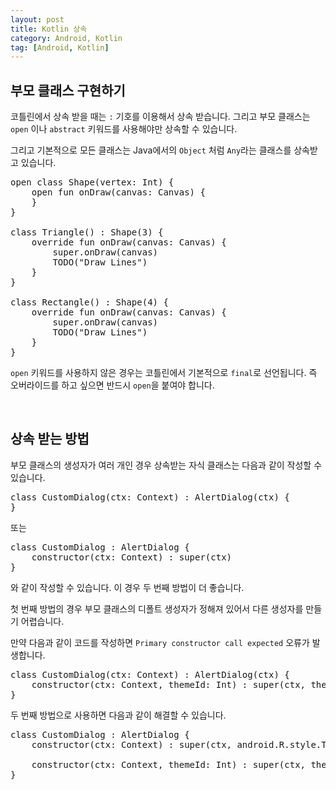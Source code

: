 ```yaml
---
layout: post
title: Kotlin 상속
category: Android, Kotlin
tag: [Android, Kotlin]
---
```


## 부모 클래스 구현하기

코틀린에서 상속 받을 때는 `:` 기호를 이용해서 상속 받습니다. 그리고 부모 클래스는 `open` 이나 `abstract` 키워드를 사용해야만 상속할 수 있습니다.

그리고 기본적으로 모든 클래스는 Java에서의 `Object` 처럼 `Any`라는 클래스를 상속받고 있습니다.

<pre class="prettyprint">
open class Shape(vertex: Int) {
    open fun onDraw(canvas: Canvas) {
    }
}

class Triangle() : Shape(3) {
    override fun onDraw(canvas: Canvas) {
        super.onDraw(canvas)
        TODO("Draw Lines")
    }
}

class Rectangle() : Shape(4) {
    override fun onDraw(canvas: Canvas) {
        super.onDraw(canvas)
        TODO("Draw Lines")
    }
}
</pre>

`open` 키워드를 사용하지 않은 경우는 코틀린에서 기본적으로 `final`로 선언됩니다. 즉 오버라이드를 하고 싶으면 반드시 `open`을 붙여야 합니다.

<br>

## 상속 받는 방법

부모 클래스의 생성자가 여러 개인 경우 상속받는 자식 클래스는 다음과 같이 작성할 수 있습니다.

<pre class="prettyprint">
class CustomDialog(ctx: Context) : AlertDialog(ctx) {
}
</pre>

또는 

<pre class="prettyprint">
class CustomDialog : AlertDialog {
    constructor(ctx: Context) : super(ctx)
}
</pre>

 와 같이 작성할 수 있습니다. 이 경우 두 번째 방법이 더 좋습니다.

 첫 번째 방법의 경우 부모 클래스의 디폴트 생성자가 정해져 있어서 다른 생성자를 만들기 어렵습니다.

 만약 다음과 같이 코드를 작성하면 `Primary constructor call expected` 오류가 발생합니다.

 <pre class="prettyprint">
class CustomDialog(ctx: Context) : AlertDialog(ctx) {
    constructor(ctx: Context, themeId: Int) : super(ctx, themeId)
}
</pre>

두 번째 방법으로 사용하면 다음과 같이 해결할 수 있습니다.

 <pre class="prettyprint">
class CustomDialog : AlertDialog {
    constructor(ctx: Context) : super(ctx, android.R.style.Theme_NoTitleBar)

    constructor(ctx: Context, themeId: Int) : super(ctx, themeId)
}
</pre>